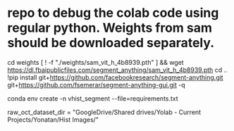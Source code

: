 # repo to debug the colab code using regular python. Weights from sam should be downloaded separately.

cd weights
[ ! -f "./weights/sam_vit_h_4b8939.pth" ] && wget https://dl.fbaipublicfiles.com/segment_anything/sam_vit_h_4b8939.pth
cd ..
!pip install git+https://github.com/facebookresearch/segment-anything.git git+https://github.com/fsemerar/segment-anything-gui.git -q

conda env create -n vhist_segment --file=requirements.txt

raw_oct_dataset_dir = "GoogleDrive/Shared drives/Yolab - Current Projects/Yonatan/Hist Images/"

